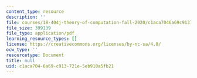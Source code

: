 ```yaml
---
content_type: resource
description: ''
file: courses/18-404j-theory-of-computation-fall-2020/c1aca7046a69c913721e5eb910a5fb21_MIT18_404f20_lec15.pdf
file_size: 399139
file_type: application/pdf
learning_resource_types: []
license: https://creativecommons.org/licenses/by-nc-sa/4.0/
ocw_type: ''
resourcetype: Document
title: null
uid: c1aca704-6a69-c913-721e-5eb910a5fb21
---
```

